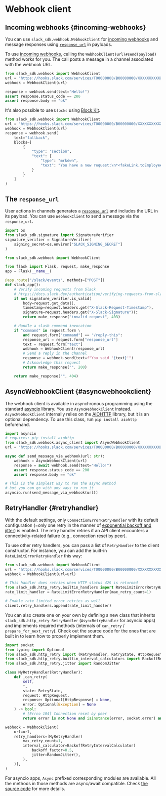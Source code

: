 # Webhook client

## Incoming webhooks {#incoming-webhooks}

You can use `slack_sdk.webhook.WebhookClient` for [incoming webhooks](/messaging/sending-messages-using-incoming-webhooks) and message responses using [`response_url`](/interactivity/handling-user-interaction#message_responses) in payloads.

To use [incoming webhooks](/messaging/sending-messages-using-incoming-webhooks), calling the `WebhookClient(url)#send(payload)` method works for you. The call posts a message in a channel associated with the webhook URL.

``` python
from slack_sdk.webhook import WebhookClient
url = "https://hooks.slack.com/services/T00000000/B00000000/XXXXXXXXXXXXXXXXXXXXXXXX"
webhook = WebhookClient(url)

response = webhook.send(text="Hello!")
assert response.status_code == 200
assert response.body == "ok"
```

It's also possible to use `blocks` using [Block Kit](/block-kit).

``` python
from slack_sdk.webhook import WebhookClient
url = "https://hooks.slack.com/services/T00000000/B00000000/XXXXXXXXXXXXXXXXXXXXXXXX"
webhook = WebhookClient(url)
response = webhook.send(
    text="fallback",
    blocks=[
        {
            "type": "section",
            "text": {
                "type": "mrkdwn",
                "text": "You have a new request:\n*<fakeLink.toEmployeeProfile.com|Fred Enriquez - New device request>*"
            }
        }
    ]
)
```

## The `response_url`

User actions in channels generates a [`response_url`](/interactivity/handling-user-interaction#message_responses) and includes the URL in its payload. You can use `WebhookClient` to send a message via the `response_url`.

``` python
import os
from slack_sdk.signature import SignatureVerifier
signature_verifier = SignatureVerifier(
    signing_secret=os.environ["SLACK_SIGNING_SECRET"]
)

from slack_sdk.webhook import WebhookClient

from flask import Flask, request, make_response
app = Flask(__name__)

@app.route("/slack/events", methods=["POST"])
def slack_app():
    # Verify incoming requests from Slack
    # https://docs.slack.dev/authentication/verifying-requests-from-slack
    if not signature_verifier.is_valid(
        body=request.get_data(),
        timestamp=request.headers.get("X-Slack-Request-Timestamp"),
        signature=request.headers.get("X-Slack-Signature")):
        return make_response("invalid request", 403)

    # Handle a slash command invocation
    if "command" in request.form \
        and request.form["command"] == "/reply-this":
        response_url = request.form["response_url"]
        text = request.form["text"]
        webhook = WebhookClient(response_url)
        # Send a reply in the channel
        response = webhook.send(text=f"You said '{text}'")
        # Acknowledge this request
        return make_response("", 200)

    return make_response("", 404)
```

## AsyncWebhookClient {#asyncwebhookclient}

The webhook client is available in asynchronous programming using the standard [asyncio](https://docs.python.org/3/library/asyncio.html) library. You use `AsyncWebhookClient` instead. `AsyncWebhookClient` internally relies on the [AIOHTTP](https://docs.aiohttp.org/en/stable/) library, but it is an optional dependency. To use this class, run `pip install aiohttp` beforehand.

``` python
import asyncio
# requires: pip install aiohttp
from slack_sdk.webhook.async_client import AsyncWebhookClient
url = "https://hooks.slack.com/services/T00000000/B00000000/XXXXXXXXXXXXXXXXXXXXXXXX"

async def send_message_via_webhook(url: str):
    webhook = AsyncWebhookClient(url)
    response = await webhook.send(text="Hello!")
    assert response.status_code == 200
    assert response.body == "ok"

# This is the simplest way to run the async method
# but you can go with any ways to run it
asyncio.run(send_message_via_webhook(url))
```

## RetryHandler {#retryhandler}

With the default settings, only `ConnectionErrorRetryHandler` with its default configuration (=only one retry in the manner of [exponential backoff and jitter](https://aws.amazon.com/blogs/architecture/exponential-backoff-and-jitter/)) is enabled. The retry handler retries if an API client encounters a connectivity-related failure (e.g., connection reset by peer).

To use other retry handlers, you can pass a list of `RetryHandler` to the client constructor. For instance, you can add the built-in `RateLimitErrorRetryHandler` this way:

``` python
from slack_sdk.webhook import WebhookClient
url = "https://hooks.slack.com/services/T00000000/B00000000/XXXXXXXXXXXXXXXXXXXXXXXX"
webhook = WebhookClient(url=url)

# This handler does retries when HTTP status 429 is returned
from slack_sdk.http_retry.builtin_handlers import RateLimitErrorRetryHandler
rate_limit_handler = RateLimitErrorRetryHandler(max_retry_count=1)

# Enable rate limited error retries as well
client.retry_handlers.append(rate_limit_handler)
```

You can also create one on your own by defining a new class that inherits `slack_sdk.http_retry RetryHandler` (`AsyncRetryHandler` for asyncio apps) and implements required methods (internals of `can_retry` / `prepare_for_next_retry`). Check out the source code for the ones that are built in to learn how to properly implement them.

``` python
import socket
from typing import Optional
from slack_sdk.http_retry import (RetryHandler, RetryState, HttpRequest, HttpResponse)
from slack_sdk.http_retry.builtin_interval_calculators import BackoffRetryIntervalCalculator
from slack_sdk.http_retry.jitter import RandomJitter

class MyRetryHandler(RetryHandler):
    def _can_retry(
        self,
        *,
        state: RetryState,
        request: HttpRequest,
        response: Optional[HttpResponse] = None,
        error: Optional[Exception] = None
    ) -> bool:
        # [Errno 104] Connection reset by peer
        return error is not None and isinstance(error, socket.error) and error.errno == 104

webhook = WebhookClient(
    url=url,
    retry_handlers=[MyRetryHandler(
        max_retry_count=1,
        interval_calculator=BackoffRetryIntervalCalculator(
            backoff_factor=0.5,
            jitter=RandomJitter(),
        ),
    )],
)
```

For asyncio apps, `Async` prefixed corresponding modules are available. All the methods in those methods are async/await compatible. Check [the source code](https://github.com/slackapi/python-slack-sdk/blob/main/slack_sdk/http_retry/async_handler.py) for more details.
